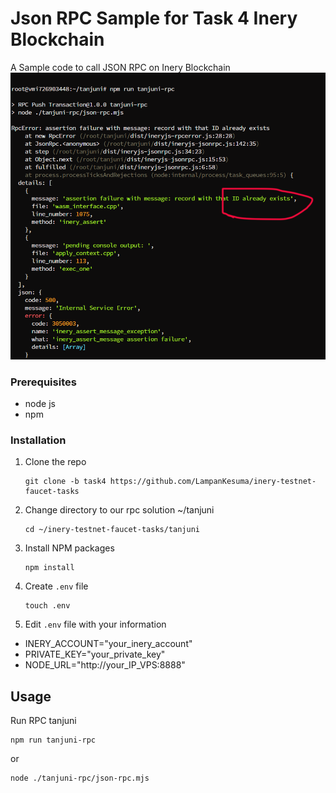 # Json RPC Sample for Task 4 Inery Blockchain
A Sample code to call JSON RPC on Inery Blockchain
![](images/tanjuni.png)

### Prerequisites

- node js
- npm

### Installation

1. Clone the repo

   ```
   git clone -b task4 https://github.com/LampanKesuma/inery-testnet-faucet-tasks
   ```

2. Change directory to our rpc solution ~/tanjuni

   ```
   cd ~/inery-testnet-faucet-tasks/tanjuni
   ```

3. Install NPM packages

   ```
   npm install
   ```

4. Create `.env` file

   ```
   touch .env
   ```

5. Edit ```.env``` file with your information

- INERY_ACCOUNT="your_inery_account"
- PRIVATE_KEY="your_private_key"
- NODE_URL="http://your_IP_VPS:8888"

## Usage

Run RPC tanjuni

```
npm run tanjuni-rpc
```
or
```
node ./tanjuni-rpc/json-rpc.mjs
```
